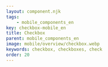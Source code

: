 ```yaml
---
layout: component.njk
tags: 
    - mobile_components_en
key: checkbox-mobile_en
title: Checkbox
parent: mobile_components_en
image: mobile/overview/checkbox.webp
keywords: checkbox, checkboxes, check
order: 20
---
```

